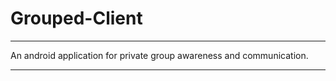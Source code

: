 Grouped-Client
==============
___________________________________________________

An android application for private group awareness and communication.
___________________________________________________